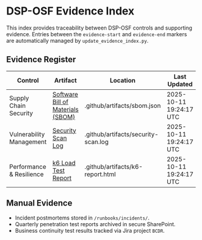 # DSP-OSF Evidence Index

This index provides traceability between DSP-OSF controls and supporting evidence. Entries between the `evidence-start` and `evidence-end` markers are automatically managed by `update_evidence_index.py`.

## Evidence Register

<!-- evidence-start -->
| Control | Artifact | Location | Last Updated |
| --- | --- | --- | --- |
| Supply Chain Security | [Software Bill of Materials (SBOM)](.github/artifacts/sbom.json) | .github/artifacts/sbom.json | 2025-10-11 19:24:17 UTC |
| Vulnerability Management | [Security Scan Log](.github/artifacts/security-scan.log) | .github/artifacts/security-scan.log | 2025-10-11 19:24:17 UTC |
| Performance & Resilience | [k6 Load Test Report](.github/artifacts/k6-report.html) | .github/artifacts/k6-report.html | 2025-10-11 19:24:17 UTC |
<!-- evidence-end -->

## Manual Evidence

- Incident postmortems stored in `/runbooks/incidents/`.
- Quarterly penetration test reports archived in secure SharePoint.
- Business continuity test results tracked via Jira project `BCDR`.

